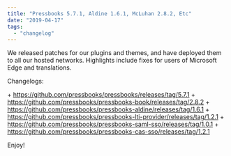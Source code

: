 ```yaml
---
title: "Pressbooks 5.7.1, Aldine 1.6.1, McLuhan 2.8.2, Etc"
date: "2019-04-17"
tags: 
  - "changelog"
---
```


We released patches for our plugins and themes, and have deployed them to all our hosted networks. Highlights include fixes for users of Microsoft Edge and translations.

Changelogs:

\+ https://github.com/pressbooks/pressbooks/releases/tag/5.7.1 + https://github.com/pressbooks/pressbooks-book/releases/tag/2.8.2 + https://github.com/pressbooks/pressbooks-aldine/releases/tag/1.6.1 + https://github.com/pressbooks/pressbooks-lti-provider/releases/tag/1.2.1 + https://github.com/pressbooks/pressbooks-saml-sso/releases/tag/1.0.1 + https://github.com/pressbooks/pressbooks-cas-sso/releases/tag/1.2.1

Enjoy!
